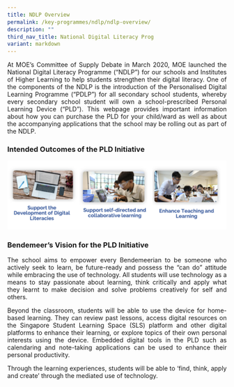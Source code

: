 ```yaml
---
title: NDLP Overview
permalink: /key-programmes/ndlp/ndlp-overview/
description: ""
third_nav_title: National Digital Literacy Prog
variant: markdown
---
```

<p style="text-align:justify">At MOE’s Committee of Supply Debate in March 2020, MOE launched the National Digital Literacy Programme (“NDLP”) for our schools and Institutes of Higher Learning to help students strengthen their digital literacy. One of the components of the NDLP is the introduction of the Personalised Digital Learning Programme (“PDLP”) for all secondary school students, whereby every secondary school student will own a school-prescribed Personal Learning Device (“PLD”). This webpage provides important information about how you can purchase the PLD for your child/ward as well as about the accompanying applications that the school may be rolling out as part of the NDLP.</p>

### Intended Outcomes of the PLD Initiative

![PLD Initiative](/images/Keyprogrammes/Ndlp/11-aim-pdlp.png)

### Bendemeer’s Vision for the PLD Initiative

<p style="text-align:justify">The school aims to empower every Bendemeerian to be someone who actively seek to learn, be future-ready and possess the “can do” attitude while embracing the use of technology. All students will use technology as a means to stay passionate about learning, think critically and apply what they learnt to make decision and solve problems creatively for self and others.</p>

<p style="text-align:justify">Beyond the classroom, students will be able to use the device for home-based learning.  They can review past lessons, access digital resources on the Singapore Student Learning Space (SLS) platform and other digital platforms to enhance their learning, or explore topics of their own personal interests using the device.   Embedded digital tools in the PLD such as calendaring and note-taking applications can be used to enhance their personal productivity. </p>

<p style="text-align:justify">Through the learning experiences, students will be able to ‘find, think, apply and create’ through the mediated use of technology.</p>